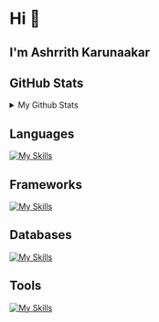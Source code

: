 <h1>Hi 👋</h1>
<h2>I'm Ashrrith Karunaakar</h2>

<h2>GitHub Stats</h2>
<details>
<summary> 
My Github Stats
</summary>

![Ashrrith's Github Stats](https://github-readme-stats.vercel.app/api?username=ashrrithk&show_icons=true&hide_title=true&count_private=true&theme=dark)


</details>



<h2>Languages</h2>

[![My Skills](https://skillicons.dev/icons?i=java,js,ts,sql)](https://skillicons.dev)

<h2>Frameworks</h2>
  
[![My Skills](https://skillicons.dev/icons?i=spring,express,react,nextjs,tailwindcss)](https://skillicons.dev)

<h2>Databases</h2>
  
[![My Skills](https://skillicons.dev/icons?i=postgres,mysql,mongo)](https://skillicons.dev)

<h2>Tools</h2>
 
[![My Skills](https://skillicons.dev/icons?i=git,docker,kafka,linux)](https://skillicons.dev)
